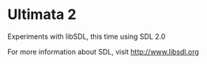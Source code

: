 # Ultimata 2
Experiments with libSDL, this time using SDL 2.0

For more information about SDL, visit http://www.libsdl.org